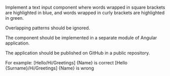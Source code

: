 Implement a text input component where words wrapped in square brackets are highlighted in blue, and words wrapped in curly brackets are highlighted in green.

Overlapping patterns should be ignored.

The component should be implemented in a separate module of Angular application.

The application should be published on GitHub in a public repository.

For example:
[Hello/Hi/Greetings] {Name} is correct
[Hello {Surname}/Hi/Greetings] {Name} is wrong
